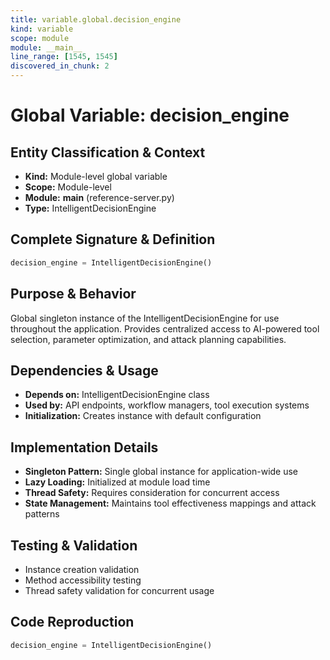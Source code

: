 ```yaml
---
title: variable.global.decision_engine
kind: variable
scope: module
module: __main__
line_range: [1545, 1545]
discovered_in_chunk: 2
---
```


# Global Variable: decision_engine

## Entity Classification & Context
- **Kind:** Module-level global variable
- **Scope:** Module-level
- **Module:** __main__ (reference-server.py)
- **Type:** IntelligentDecisionEngine

## Complete Signature & Definition
```python
decision_engine = IntelligentDecisionEngine()
```

## Purpose & Behavior
Global singleton instance of the IntelligentDecisionEngine for use throughout the application. Provides centralized access to AI-powered tool selection, parameter optimization, and attack planning capabilities.

## Dependencies & Usage
- **Depends on:** IntelligentDecisionEngine class
- **Used by:** API endpoints, workflow managers, tool execution systems
- **Initialization:** Creates instance with default configuration

## Implementation Details
- **Singleton Pattern:** Single global instance for application-wide use
- **Lazy Loading:** Initialized at module load time
- **Thread Safety:** Requires consideration for concurrent access
- **State Management:** Maintains tool effectiveness mappings and attack patterns

## Testing & Validation
- Instance creation validation
- Method accessibility testing
- Thread safety validation for concurrent usage

## Code Reproduction
```python
decision_engine = IntelligentDecisionEngine()
```
